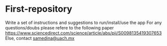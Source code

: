 # First-repository

Write a set of instructions and suggestions to run/install/use the app
For any questions/doubs please refere to the following paper https://www.sciencedirect.com/science/article/abs/pii/S0098135419307653
Else, contact samedina@uach.mx
